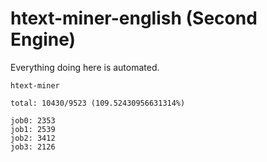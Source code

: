 # htext-miner-english (Second Engine)

Everything doing here is automated.

```
htext-miner

total: 10430/9523 (109.52430956631314%)

job0: 2353
job1: 2539
job2: 3412
job3: 2126
```